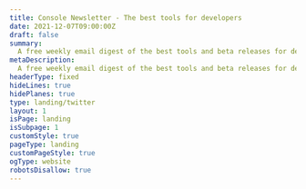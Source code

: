 ```yaml
---
title: Console Newsletter - The best tools for developers
date: 2021-12-07T09:00:00Z
draft: false
summary:
  A free weekly email digest of the best tools and beta releases for developers.
metaDescription:
  A free weekly email digest of the best tools and beta releases for developers.
headerType: fixed
hideLines: true
hidePlanes: true
type: landing/twitter
layout: 1
isPage: landing
isSubpage: 1
customStyle: true
pageType: landing
customPageStyle: true
ogType: website
robotsDisallow: true
---
```

